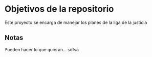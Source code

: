 # Objetivos de la repositorio

Este proyecto se encarga de manejar los planes de la liga de la justicia


## Notas
Pueden hacer lo que quieran...
sdfsa
